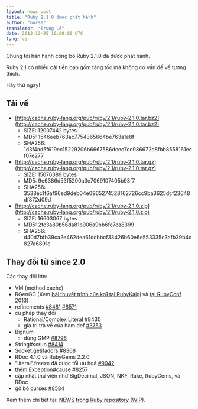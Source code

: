 ```yaml
---
layout: news_post
title: "Ruby 2.1.0 được phát hành"
author: "nurse"
translator: "Trung Lê"
date: 2013-12-25 16:00:00 UTC
lang: vi
---
```


Chúng tôi hân hạnh công bố Ruby 2.1.0 đã được phát hành.

Ruby 2.1 có nhiều cải tiến bao gồm tăng tốc mà không có vấn đề
về tương thích.

Hãy thử ngay!

## Tải về

* [http://cache.ruby-lang.org/pub/ruby/2.1/ruby-2.1.0.tar.bz2](http://cache.ruby-lang.org/pub/ruby/2.1/ruby-2.1.0.tar.bz2)
  * SIZE:   12007442 bytes
  * MD5:    1546eeb763ac7754365664be763a1e8f
  * SHA256: 1d3f4ad5f619ec15229206b6667586dcec7cc986672c8fbb8558161ecf07e277
* [http://cache.ruby-lang.org/pub/ruby/2.1/ruby-2.1.0.tar.gz](http://cache.ruby-lang.org/pub/ruby/2.1/ruby-2.1.0.tar.gz)
  * SIZE:   15076389 bytes
  * MD5:    9e6386d53f5200a3e7069107405b93f7
  * SHA256: 3538ec1f6af96ed9deb04e0965274528162726cc9ba3625dcf23648df872d09d
* [http://cache.ruby-lang.org/pub/ruby/2.1/ruby-2.1.0.zip](http://cache.ruby-lang.org/pub/ruby/2.1/ruby-2.1.0.zip)
  * SIZE:   16603067 bytes
  * MD5:    2fc3a80b56da81b906a9bb6fc7ca8399
  * SHA256: d40d7bfb39ca2e462dea61dcbbcf33426b60e6e553335c3afb39b4d827a6891c

## Thay đổi từ since 2.0

Các thay đổi lớn:

* VM (method cache)
* RGenGC (Xem [bài thuyết trình của ko1 tại RubyKaigi](http://rubykaigi.org/2013/talk/S73) và [tại RubyConf 2013](http://www.atdot.net/~ko1/activities/rubyconf2013-ko1_pub.pdf))
* refinements [#8481](https://bugs.ruby-lang.org/issues/8481) [#8571](https://bugs.ruby-lang.org/issues/8571)
* cú pháp thay đổi
  * Rational/Complex Literal [#8430](https://bugs.ruby-lang.org/issues/8430)
  * giá trị trả về của hàm def [#3753](https://bugs.ruby-lang.org/issues/3753)
* Bignum
  * dùng GMP [#8796](https://bugs.ruby-lang.org/issues/8796)
* String#scrub [#8414](https://bugs.ruby-lang.org/issues/8414)
* Socket.getifaddrs [#8368](https://bugs.ruby-lang.org/issues/8368)
* RDoc 4.1.0 và RubyGems 2.2.0
* "literal".freeze đã dược tối ưu hoá [#9042](https://bugs.ruby-lang.org/issues/9042)
* thêm Exception#cause [#8257](https://bugs.ruby-lang.org/issues/8257)
* cập nhật thư viện như BigDecimal, JSON, NKF, Rake, RubyGems, và RDoc
* gỡ bỏ curses [#8584](https://bugs.ruby-lang.org/issues/8584)

Xem thêm chi tiết tại: [NEWS trong Ruby repository (WIP)](https://github.com/ruby/ruby/blob/v2_1_0_rc1/NEWS).
